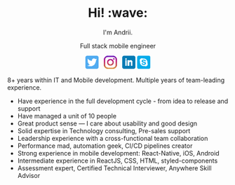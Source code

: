 <!-- <img src="https://github.com/nethergrim/nethergrim/blob/main/images/photo.jpeg?raw=true" alt="photo" width="350"/> -->


<h1 align='center'> Hi! :wave:</h1>
<p align='center'>
I'm Andrii.
</p>
<p align='center'>Full stack mobile engineer</p>

<p align='center'>
<a href="https://twitter.com/AndriiDrobiazko"><img height="30" src="https://github.com/nethergrim/nethergrim/blob/main/images/twitter.png?raw=true"></a>&nbsp;&nbsp;
<a href="https://www.instagram.com/andrii_drobiazko/"><img height="30" src="https://github.com/nethergrim/nethergrim/blob/main/images/instagram.png?raw=true"></a>&nbsp;&nbsp;
<a href="https://www.linkedin.com/in/nethergrim/"><img height="30" src="https://github.com/nethergrim/nethergrim/blob/main/images/linkedin.png?raw=true"></a>
<a href="https://join.skype.com/invite/bne78pRR28GF"><img height="30" src="https://github.com/nethergrim/nethergrim/blob/main/images/skype.png?raw=true"></a>
</p>

8+ years within IT and Mobile development.
Multiple years of team-leading experience.

- Have experience in the full development cycle - from idea to release and support
- Have managed a unit of 10 people
- Great product sense — I care about usability and good design
- Solid expertise in Technology consulting, Pre-sales support
- Leadership experience with a cross-functional team collaboration
- Performance mad, automation geek, CI/CD pipelines creator
- Strong experience in mobile development: React-Native, iOS, Android
- Intermediate experience in ReactJS, CSS, HTML, styled-components
- Assessment expert, Certified Technical Interviewer, Anywhere Skill Advisor
